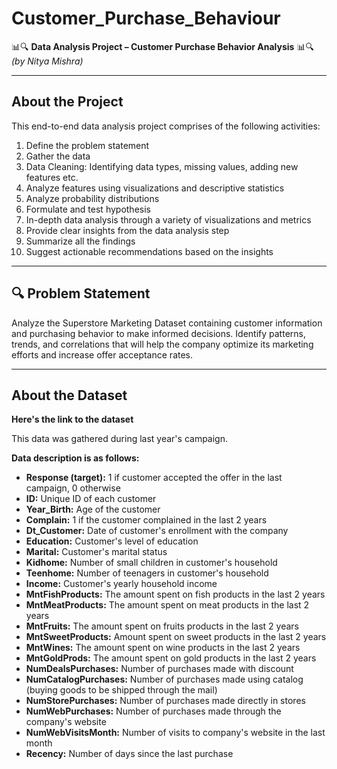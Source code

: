 # Customer_Purchase_Behaviour  
📊🔍 **Data Analysis Project – Customer Purchase Behavior Analysis** 📊🔍  
*(by Nitya Mishra)*  

---

## About the Project  
This end-to-end data analysis project comprises of the following activities:  

1. Define the problem statement  
2. Gather the data  
3. Data Cleaning: Identifying data types, missing values, adding new features etc.  
4. Analyze features using visualizations and descriptive statistics  
5. Analyze probability distributions  
6. Formulate and test hypothesis  
7. In-depth data analysis through a variety of visualizations and metrics  
8. Provide clear insights from the data analysis step  
9. Summarize all the findings  
10. Suggest actionable recommendations based on the insights  

---


## 🔍 Problem Statement  
Analyze the Superstore Marketing Dataset containing customer information and purchasing behavior to make informed decisions. Identify patterns, trends, and correlations that will help the company optimize its marketing efforts and increase offer acceptance rates.  

---

## About the Dataset  

**Here's the link to the dataset**  

This data was gathered during last year's campaign.  

**Data description is as follows:**  

- **Response (target):** 1 if customer accepted the offer in the last campaign, 0 otherwise  
- **ID:** Unique ID of each customer  
- **Year_Birth:** Age of the customer  
- **Complain:** 1 if the customer complained in the last 2 years  
- **Dt_Customer:** Date of customer's enrollment with the company  
- **Education:** Customer's level of education  
- **Marital:** Customer's marital status  
- **Kidhome:** Number of small children in customer's household  
- **Teenhome:** Number of teenagers in customer's household  
- **Income:** Customer's yearly household income  
- **MntFishProducts:** The amount spent on fish products in the last 2 years  
- **MntMeatProducts:** The amount spent on meat products in the last 2 years  
- **MntFruits:** The amount spent on fruits products in the last 2 years  
- **MntSweetProducts:** Amount spent on sweet products in the last 2 years  
- **MntWines:** The amount spent on wine products in the last 2 years  
- **MntGoldProds:** The amount spent on gold products in the last 2 years  
- **NumDealsPurchases:** Number of purchases made with discount  
- **NumCatalogPurchases:** Number of purchases made using catalog (buying goods to be shipped through the mail)  
- **NumStorePurchases:** Number of purchases made directly in stores  
- **NumWebPurchases:** Number of purchases made through the company's website  
- **NumWebVisitsMonth:** Number of visits to company's website in the last month  
- **Recency:** Number of days since the last purchase  
